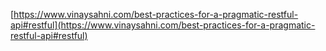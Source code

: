 [https://www.vinaysahni.com/best-practices-for-a-pragmatic-restful-api#restful](https://www.vinaysahni.com/best-practices-for-a-pragmatic-restful-api#restful)
